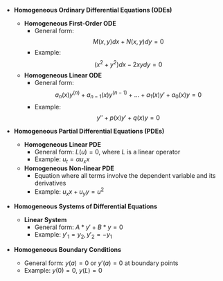 
- **Homogeneous Ordinary Differential Equations (ODEs)**
  - **Homogeneous First-Order ODE**
    - General form: $$M(x, y)dx + N(x, y)dy = 0$$
    - Example: $$(x^2 + y^2)dx - 2xydy = 0$$
  - **Homogeneous Linear ODE**
    - General form: $$a_n(x)y^{(n)} + a_{n-1}(x)y^{(n-1)} + ... + a_1(x)y' + a_0(x)y = 0$$
    - Example: $$y'' + p(x)y' + q(x)y = 0$$

- **Homogeneous Partial Differential Equations (PDEs)**
  - **Homogeneous Linear PDE**
    - General form: $L(u) = 0$, where $L$ is a linear operator
    - Example: $u_t = αu_xx$
  - **Homogeneous Non-linear PDE**
    - Equation where all terms involve the dependent variable and its derivatives
    - Example: $u_xx + u_yy = u^2$

- **Homogeneous Systems of Differential Equations**
  - **Linear System**
    - General form: $A * y' + B * y = 0$
    - Example: ${ y'_1 = y_2, y'_2 = -y_1 }$

- **Homogeneous Boundary Conditions**
  - General form: $y(a) = 0$ or $y'(a) = 0$ at boundary points
  - Example: $y(0) = 0$, $y(L) = 0$